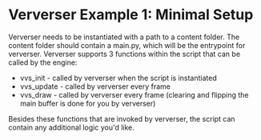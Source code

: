# Ververser Example 1: Minimal Setup

Ververser needs to be instantiated with a path to a content folder.
The content folder should contain a main.py, which will be the entrypoint for ververser.
Ververser supports 3 functions within the script that can be called by the engine:

- vvs_init - called by ververser when the script is instantiated
- vvs_update - called by ververser every frame
- vvs_draw - called by ververser every frame (clearing and flipping the main buffer is done for you by ververser)

Besides these functions that are invoked by ververser, the script can contain any additional logic you'd like. 